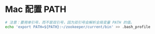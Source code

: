 # Mac 配置 PATH

```bash
# 注意：要用单引号，而不是双引号，因为双引号会解析全局变量 PATH 的值。
echo 'export PATH=${PATH}:~/zookeeper/current/bin' >> .bash_profile
```
